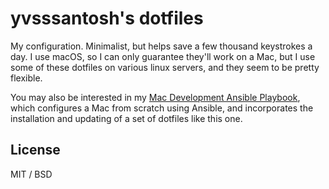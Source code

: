 # yvsssantosh's dotfiles

My configuration. Minimalist, but helps save a few thousand keystrokes a day. I use macOS, so I can only guarantee they'll work on a Mac, but I use some of these dotfiles on various linux servers, and they seem to be pretty flexible.

You may also be interested in my [Mac Development Ansible Playbook](https://github.com/yvsssantosh/mac-dev-playbook), which configures a Mac from scratch using Ansible, and incorporates the installation and updating of a set of dotfiles like this one.

## License

MIT / BSD
